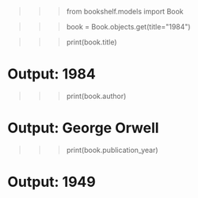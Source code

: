 >>> from bookshelf.models import Book

>>> book = Book.objects.get(title="1984")

>>> print(book.title)
# Output: 1984

>>> print(book.author)
# Output: George Orwell

>>> print(book.publication_year)
# Output: 1949
